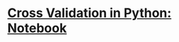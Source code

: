 # [Cross Validation in Python: Notebook](https://github.com/Abdel-Razzak/ADS/blob/cross-validation/cross_validation.ipynb)
